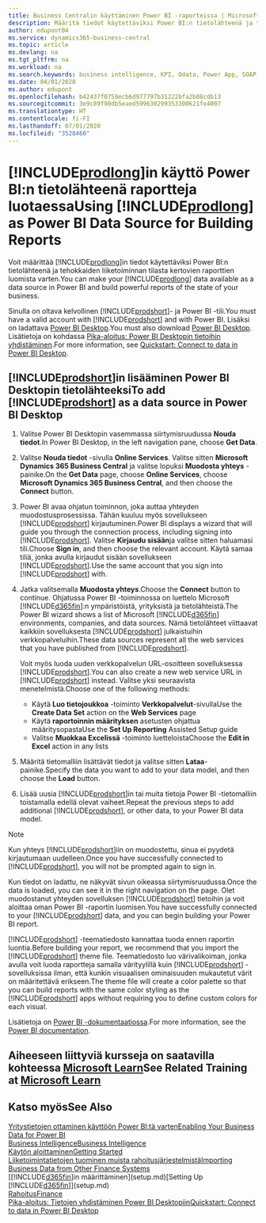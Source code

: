 ```yaml
---
title: Business Centralin käyttäminen Power BI -raporteissa | Microsoft Docs
description: Määritä tiedot käytettäviksi Power BI:n tietolähteenä ja tehokkaiden liiketoiminnan tilasta kertovien raporttien luomista varten.
author: edupont04
ms.service: dynamics365-business-central
ms.topic: article
ms.devlang: na
ms.tgt_pltfrm: na
ms.workload: na
ms.search.keywords: business intelligence, KPI, Odata, Power App, SOAP, analysis
ms.date: 04/01/2020
ms.author: edupont
ms.openlocfilehash: b42437f0759ecb6d977797b31222bfa2b88cdb13
ms.sourcegitcommit: 3e9c89f90db5eaed599630299353300621fe4007
ms.translationtype: HT
ms.contentlocale: fi-FI
ms.lasthandoff: 07/01/2020
ms.locfileid: "3528460"
---
```

# <a name="using-prodlong-as-power-bi-data-source-for-building-reports"></a><span data-ttu-id="92a46-103">[!INCLUDE[prodlong](includes/prodlong.md)]in käyttö Power BI:n tietolähteenä raportteja luotaessa</span><span class="sxs-lookup"><span data-stu-id="92a46-103">Using [!INCLUDE[prodlong](includes/prodlong.md)] as Power BI Data Source for Building Reports</span></span>

<span data-ttu-id="92a46-104">Voit määrittää [!INCLUDE[prodlong](includes/prodlong.md)]in tiedot käytettäviksi Power BI:n tietolähteenä ja tehokkaiden liiketoiminnan tilasta kertovien raporttien luomista varten.</span><span class="sxs-lookup"><span data-stu-id="92a46-104">You can make your [!INCLUDE[prodlong](includes/prodlong.md)] data available as a data source in Power BI and build powerful reports of the state of your business.</span></span>  

<span data-ttu-id="92a46-105">Sinulla on oltava kelvollinen [!INCLUDE[prodshort](includes/prodshort.md)]- ja Power BI -tili.</span><span class="sxs-lookup"><span data-stu-id="92a46-105">You must have a valid account with [!INCLUDE[prodshort](includes/prodshort.md)] and with Power BI.</span></span> <span data-ttu-id="92a46-106">Lisäksi on ladattava [Power BI Desktop](https://powerbi.microsoft.com/desktop/).</span><span class="sxs-lookup"><span data-stu-id="92a46-106">You must also download [Power BI Desktop](https://powerbi.microsoft.com/desktop/).</span></span> <span data-ttu-id="92a46-107">Lisätietoja on kohdassa [Pika-aloitus: Power BI Desktopin tietoihin yhdistäminen](/power-bi/desktop-quickstart-connect-to-data).</span><span class="sxs-lookup"><span data-stu-id="92a46-107">For more information, see [Quickstart: Connect to data in Power BI Desktop](/power-bi/desktop-quickstart-connect-to-data).</span></span>  

## <a name="to-add-prodshort-as-a-data-source-in-power-bi-desktop"></a><span data-ttu-id="92a46-108">[!INCLUDE[prodshort](includes/prodshort.md)]in lisääminen Power BI Desktopin tietolähteeksi</span><span class="sxs-lookup"><span data-stu-id="92a46-108">To add [!INCLUDE[prodshort](includes/prodshort.md)] as a data source in Power BI Desktop</span></span>

1. <span data-ttu-id="92a46-109">Valitse Power BI Desktopin vasemmassa siirtymisruudussa **Nouda tiedot**.</span><span class="sxs-lookup"><span data-stu-id="92a46-109">In Power BI Desktop, in the left navigation pane, choose **Get Data**.</span></span>
2. <span data-ttu-id="92a46-110">Valitse **Nouda tiedot** -sivulla **Online Services**. Valitse sitten **Microsoft Dynamics 365 Business Central** ja valitse lopuksi **Muodosta yhteys** -painike.</span><span class="sxs-lookup"><span data-stu-id="92a46-110">On the **Get Data** page, choose **Online Services**, choose **Microsoft Dynamics 365 Business Central**, and then choose the **Connect** button.</span></span>
3. <span data-ttu-id="92a46-111">Power BI avaa ohjatun toiminnon, joka auttaa yhteyden muodostusprosessissa. Tähän kuuluu myös sovellukseen [!INCLUDE[prodshort](includes/prodshort.md)] kirjautuminen.</span><span class="sxs-lookup"><span data-stu-id="92a46-111">Power BI displays a wizard that will guide you through the connection process, including signing into [!INCLUDE[prodshort](includes/prodshort.md)].</span></span> <span data-ttu-id="92a46-112">Valitse **Kirjaudu sisään**ja valitse sitten haluamasi tili.</span><span class="sxs-lookup"><span data-stu-id="92a46-112">Choose **Sign in**, and then choose the relevant account.</span></span> <span data-ttu-id="92a46-113">Käytä samaa tiliä, jonka avulla kirjaudut sisään sovellukseen [!INCLUDE[prodshort](includes/prodshort.md)].</span><span class="sxs-lookup"><span data-stu-id="92a46-113">Use the same account that you sign into [!INCLUDE[prodshort](includes/prodshort.md)] with.</span></span>
4. <span data-ttu-id="92a46-114">Jatka valitsemalla **Muodosta yhteys**.</span><span class="sxs-lookup"><span data-stu-id="92a46-114">Choose the **Connect** button to continue.</span></span> <span data-ttu-id="92a46-115">Ohjatussa Power BI -toiminnossa on luettelo Microsoft [!INCLUDE[d365fin](includes/d365fin_md.md)]:n ympäristöistä, yrityksistä ja tietolähteistä.</span><span class="sxs-lookup"><span data-stu-id="92a46-115">The Power BI wizard shows a list of Microsoft [!INCLUDE[d365fin](includes/d365fin_md.md)] environments, companies, and data sources.</span></span> <span data-ttu-id="92a46-116">Nämä tietolähteet viittaavat kaikkiin sovelluksesta [!INCLUDE[prodshort](includes/prodshort.md)] julkaistuihin verkkopalveluihin.</span><span class="sxs-lookup"><span data-stu-id="92a46-116">These data sources represent all the web services that you have published from [!INCLUDE[prodshort](includes/prodshort.md)].</span></span>

    <span data-ttu-id="92a46-117">Voit myös luoda uuden verkkopalvelun URL-osoitteen sovelluksessa [!INCLUDE[prodshort](includes/prodshort.md)].</span><span class="sxs-lookup"><span data-stu-id="92a46-117">You can also create a new web service URL in [!INCLUDE[prodshort](includes/prodshort.md)] instead.</span></span> <span data-ttu-id="92a46-118">Valitse yksi seuraavista menetelmistä.</span><span class="sxs-lookup"><span data-stu-id="92a46-118">Choose one of the following methods:</span></span>

      - <span data-ttu-id="92a46-119">Käytä **Luo tietojoukkoa** -toiminto **Verkkopalvelut**-sivulla</span><span class="sxs-lookup"><span data-stu-id="92a46-119">Use the **Create Data Set** action on the **Web Services** page</span></span>
      - <span data-ttu-id="92a46-120">Käytä **raportoinnin määrityksen** asetusten ohjattua määritysopasta</span><span class="sxs-lookup"><span data-stu-id="92a46-120">Use the **Set Up Reporting** Assisted Setup guide</span></span>
      - <span data-ttu-id="92a46-121">Valitse **Muokkaa Excelissä** -toiminto luetteloista</span><span class="sxs-lookup"><span data-stu-id="92a46-121">Choose the **Edit in Excel** action in any lists</span></span>

5. <span data-ttu-id="92a46-122">Määritä tietomalliin lisättävät tiedot ja valitse sitten **Lataa**-painike.</span><span class="sxs-lookup"><span data-stu-id="92a46-122">Specify the data you want to add to your data model, and then choose the **Load** button.</span></span>
6. <span data-ttu-id="92a46-123">Lisää uusia [!INCLUDE[prodshort](includes/prodshort.md)]in tai muita tietoja Power BI -tietomalliin toistamalla edellä olevat vaiheet.</span><span class="sxs-lookup"><span data-stu-id="92a46-123">Repeat the previous steps to add additional [!INCLUDE[prodshort](includes/prodshort.md)], or other data, to your Power BI data model.</span></span>

> [!NOTE]  
> <span data-ttu-id="92a46-124">Kun yhteys [!INCLUDE[prodshort](includes/prodshort.md)]iin on muodostettu, sinua ei pyydetä kirjautumaan uudelleen.</span><span class="sxs-lookup"><span data-stu-id="92a46-124">Once you have successfully connected to [!INCLUDE[prodshort](includes/prodshort.md)], you will not be prompted again to sign in.</span></span>

<span data-ttu-id="92a46-125">Kun tiedot on ladattu, ne näkyvät sivun oikeassa siirtymisruudussa.</span><span class="sxs-lookup"><span data-stu-id="92a46-125">Once the data is loaded, you can see it in the right navigation on the page.</span></span> <span data-ttu-id="92a46-126">Olet muodostanut yhteyden sovelluksen [!INCLUDE[prodshort](includes/prodshort.md)] tietoihin ja voit aloittaa oman Power BI -raportin luomisen.</span><span class="sxs-lookup"><span data-stu-id="92a46-126">You have successfully connected to your [!INCLUDE[prodshort](includes/prodshort.md)] data, and you can begin building your Power BI report.</span></span>  

<span data-ttu-id="92a46-127">[!INCLUDE[prodshort](includes/prodshort.md)] -teematiedosto kannattaa tuoda ennen raportin luontia.</span><span class="sxs-lookup"><span data-stu-id="92a46-127">Before building your report, we recommend that you import the [!INCLUDE[prodshort](includes/prodshort.md)] theme file.</span></span>  <span data-ttu-id="92a46-128">Teematiedosto luo värivalikoiman, jonka avulla voit luoda raportteja samalla värityylillä kuin [!INCLUDE[prodshort](includes/prodshort.md)] -sovelluksissa ilman, että kunkin visuaalisen ominaisuuden mukautetut värit on määritettävä erikseen.</span><span class="sxs-lookup"><span data-stu-id="92a46-128">The theme file will create a color palette so that you can build reports with the same color styling as the [!INCLUDE[prodshort](includes/prodshort.md)] apps without requiring you to define custom colors for each visual.</span></span>

<span data-ttu-id="92a46-129">Lisätietoja on [Power BI -dokumentaatiossa](/power-bi/consumer/).</span><span class="sxs-lookup"><span data-stu-id="92a46-129">For more information, see the [Power BI documentation](/power-bi/consumer/).</span></span>

## <a name="see-related-training-at-microsoft-learn"></a><span data-ttu-id="92a46-130">Aiheeseen liittyviä kursseja on saatavilla kohteessa [Microsoft Learn](/learn/modules/configure-powerbi-excel-dynamics-365-business-central/index)</span><span class="sxs-lookup"><span data-stu-id="92a46-130">See Related Training at [Microsoft Learn](/learn/modules/configure-powerbi-excel-dynamics-365-business-central/index)</span></span>

## <a name="see-also"></a><span data-ttu-id="92a46-131">Katso myös</span><span class="sxs-lookup"><span data-stu-id="92a46-131">See Also</span></span>

[<span data-ttu-id="92a46-132">Yritystietojen ottaminen käyttöön Power BI:tä varten</span><span class="sxs-lookup"><span data-stu-id="92a46-132">Enabling Your Business Data for Power BI</span></span>](admin-powerbi.md)  
[<span data-ttu-id="92a46-133">Business Intelligence</span><span class="sxs-lookup"><span data-stu-id="92a46-133">Business Intelligence</span></span>](bi.md)  
[<span data-ttu-id="92a46-134">Käytön aloittaminen</span><span class="sxs-lookup"><span data-stu-id="92a46-134">Getting Started</span></span>](product-get-started.md)  
[<span data-ttu-id="92a46-135">Liiketoimintatietojen tuominen muista rahoitusjärjestelmistä</span><span class="sxs-lookup"><span data-stu-id="92a46-135">Importing Business Data from Other Finance Systems</span></span>](across-import-data-configuration-packages.md)  
<span data-ttu-id="92a46-136">[[!INCLUDE[d365fin](includes/d365fin_md.md)]in määrittäminen](setup.md)</span><span class="sxs-lookup"><span data-stu-id="92a46-136">[Setting Up [!INCLUDE[d365fin](includes/d365fin_md.md)]](setup.md)</span></span>  
[<span data-ttu-id="92a46-137">Rahoitus</span><span class="sxs-lookup"><span data-stu-id="92a46-137">Finance</span></span>](finance.md)  
[<span data-ttu-id="92a46-138">Pika-aloitus: Tietojen yhdistäminen Power BI Desktopiin</span><span class="sxs-lookup"><span data-stu-id="92a46-138">Quickstart: Connect to data in Power BI Desktop</span></span>](/power-bi/desktop-quickstart-connect-to-data)  
